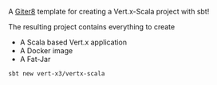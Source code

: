 A [Giter8][g8] template for creating a Vert.x-Scala project with sbt!

The resulting project contains everything to create
- A Scala based Vert.x application
- A Docker image
- A Fat-Jar

```
sbt new vert-x3/vertx-scala
```

[g8]: http://www.foundweekends.org/giter8/
